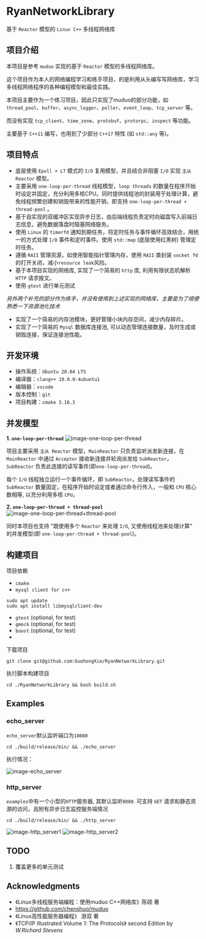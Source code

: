 # RyanNetworkLibrary
基于 `Reactor` 模型的 `Linux C++` 多线程网络库

## 项目介绍

本项目是参考 `muduo` 实现的基于 `Reactor` 模型的多线程网络库。


这个项目作为本人的网络编程学习和练手项目，的是利用从头编写写网络库，学习多线程网络程序的各种编程模型和最佳实践。


本项目主要作为一个练习项目，因此只实现了muduo的部分功能，如 `thread_pool`、`buffer`、`async_logger`、`poller`、`event_loop`、`tcp_server` 等。

而没有实现 `tcp_client`、`time_zone`、`protobuf`、`protorpc`、`inspect` 等功能。


主要基于 `C++11` 编写，也用到了少部分 `C++17` 特性 (如 `std::any` 等)。


## 项目特点

- 底层使用 `Epoll + LT` 模式的 `I/O` 复用模型，并且结合非阻塞 `I/O`  实现 `主从 Reactor` 模型。
- 主要采用 `one-loop-per-thread` 线程模型，`loop threads` 的数量在程序开始时设定并固定，充分利用多核CPU。同时提供线程池的封装用于处理计算，避免线程频繁创建和销毁带来的性能开销，即支持 `one-loop-per-thread + thread-pool` 。
- 基于自实现的双缓冲区实现异步日志，由后端线程负责定时向磁盘写入前端日志信息，避免数据落盘时阻塞网络服务。
- 使用 `Linux` 的 `timerfd` 通知到期任务，将定时任务与事件循环高效结合，用统一的方式处理 `I/O` 事件和定时事件。使用 `std::map` (底层使用红黑树) 管理定时任务。
- 遵循 `RAII` 管理资源，如使用智能指针管理内存，使用 `RAII` 类封装 `socket fd` 的打开关闭，减小`resource leak`风险。
- 基于本项目实现的网络库, 实现了一个简易的 `http` 库, 利用有限状态机解析 `HTTP` 请求报文。
- 使用 `gtest` 进行单元测试

*另外两个补充的部分作为练手，并没有使用到上述实现的网络库，主要是为了顺便熟悉一下资源池化技术*

- 实现了一个简易的内存池模块，更好管理小块内存空间，减少内存碎片。
- 实现了一个简易的 `Mysql` 数据库连接池, 可以动态管理连接数量，及时生成或销毁连接，保证连接池性能。

## 开发环境

- 操作系统：`Ubuntu 20.04 LTS`
- 编译器：`clang++ 10.0.0-4ubuntu1`
- 编辑器：`vscode`
- 版本控制：`git`
- 项目构建：`cmake 3.16.3`

## 并发模型

**1. `one-loop-per-thread`**
![image-one-loop-per-thread](./docs/pictures/one-loop-per-thread.png "one-loop-per-thread")

项目主要采用 `主从 Reactor` 模型，`MainReactor` 只负责监听派发新连接，在 `MainReactor` 中通过 `Acceptor` 接收新连接并轮询派发给 `SubReactor`，`SubReactor` 负责此连接的读写事件(即`one-loop-per-thread`)。

每个 `I/O` 线程独立运行一个事件循环，即 `SubReactor`。处理读写事件的 `SubReactor` 数量固定，在程序开始时设定或者通过命令行传入，一般和 `CPU` 核心数相等, 以充分利用多核 `CPU`。


**2. `one-loop-per-thread + thread-pool`**
![image-one-loop-per-thread+thread-pool](./docs/pictures/one-loop-per-thread+thread-pool.png "one-loop-per-thread+thread-pool")

同时本项目也支持 "既使用多个 `Reactor` 来处理 `I/O`, 又使用线程池来处理计算" 的并发模型(即 `one-loop-per-thread + thread-pool`)。

## 构建项目
项目依赖
- `cmake`
- `mysql client for c++`
```shell
sudo apt update
sudo apt install libmysqlclient-dev
```
- `gtest` (optional, for test)
- `gmock` (optional, for test)
- `boost` (optional, for test)
- 

下载项目

```shell
git clone git@github.com:GuohongXie/RyanNetworkLibrary.git
```

执行脚本构建项目

```shell
cd ./RyanNetworkLibrary && bash build.sh
```

## Examples
### echo_server

`echo_server`默认监听端口为`18080`

```shell
cd ./build/release/bin/ && ./echo_server
```

执行情况：

![image-echo_server](./docs/pictures/echo_server.png)

### http_server

`examples`中有一个小型的`HTTP`服务器, 其默认监听`8080`.
可支持 `GET` 请求和静态资源的访问，且附有异步日志监控服务端情况

```shell
cd ./build/release/bin/ && ./http_server
```

![image-http_server1](./docs/pictures/http_server1.png)
![image-http_server2](./docs/pictures/http_server2.png)

## TODO

1. 覆盖更多的单元测试

## Acknowledgments

- 《Linux多线程服务端编程：使用muduo C++网络库》陈硕 著
- https://github.com/chenshuo/muduo
- 《Linux高性能服务器编程》 游双 著
- 《TCP/IP Illustrated Volume 1: The Protocols》 second Edition by *W.Richard Stevens*
